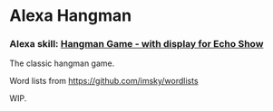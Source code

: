 # Alexa Hangman

### Alexa skill: [Hangman Game - with display for Echo Show](https://www.amazon.com/Hangman-Game-display-Echo-Show/dp/B078S9MD6R/)

The classic hangman game.

Word lists from https://github.com/imsky/wordlists

WIP.